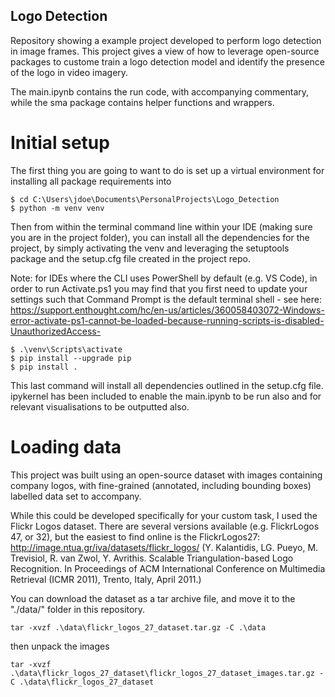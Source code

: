 ## Logo Detection

Repository showing a example project developed to perform logo detection in image frames. This project gives a view of how to leverage open-source packages to custome train a logo detection model and identify the presence of the logo in video imagery.

The main.ipynb contains the run code, with accompanying commentary, while the sma package contains helper functions and wrappers.

# Initial setup
The first thing you are going to want to do is set up a virtual environment for installing all package requirements into

```
$ cd C:\Users\jdoe\Documents\PersonalProjects\Logo_Detection
$ python -m venv venv
```

Then from within the terminal command line within your IDE (making sure you are in the project folder), you can install all the dependencies for the project, by simply activating the venv and leveraging the setuptools package and the setup.cfg file created in the project repo. 

Note: for IDEs where the CLI uses PowerShell by default (e.g. VS Code), in order to run Activate.ps1 you may find that you first need to update your settings such that Command Prompt is the default terminal shell - see here: https://support.enthought.com/hc/en-us/articles/360058403072-Windows-error-activate-ps1-cannot-be-loaded-because-running-scripts-is-disabled-UnauthorizedAccess-

```
$ .\venv\Scripts\activate
$ pip install --upgrade pip
$ pip install .
```

This last command will install all dependencies outlined in the setup.cfg file. ipykernel has been included to enable the main.ipynb to be run also and for relevant visualisations to be outputted also.


# Loading data

This project was built using an open-source dataset with images containing company logos, with fine-grained (annotated, including bounding boxes) labelled data set to accompany. 

While this could be developed specifically for your custom task, I used the Flickr Logos dataset. There are several versions available (e.g. FlickrLogos 47, or 32), but the easiest to find online is the FlickrLogos27: http://image.ntua.gr/iva/datasets/flickr_logos/ (Y. Kalantidis, LG. Pueyo, M. Trevisiol, R. van Zwol, Y. Avrithis. Scalable Triangulation-based Logo Recognition. In Proceedings of ACM International Conference on Multimedia Retrieval (ICMR 2011), Trento, Italy, April 2011.)

You can download the dataset as a tar archive file, and move it to the "./data/" folder in this repository.

```
tar -xvzf .\data\flickr_logos_27_dataset.tar.gz -C .\data
```

then unpack the images
```
tar -xvzf .\data\flickr_logos_27_dataset\flickr_logos_27_dataset_images.tar.gz -C .\data\flickr_logos_27_dataset
```
